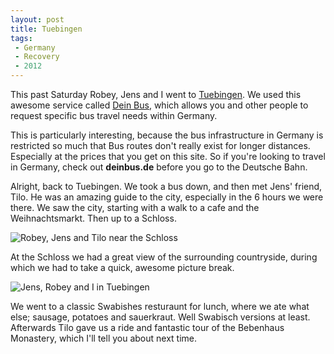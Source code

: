 ```yaml
---
layout: post
title: Tuebingen
tags:
 - Germany
 - Recovery
 - 2012
---
```


This past Saturday Robey, Jens and I went to [Tuebingen](http://de.wikipedia.org/wiki/T%C3%BCbingen).  We used this awesome service called [Dein Bus](http://www.deinbus.de/), which allows you and other people to request specific bus travel needs within Germany.

This is particularly interesting, because the bus infrastructure in Germany is restricted so much that Bus routes don't really exist for longer distances.  Especially at the prices that you get on this site.  So if you're looking to travel in Germany, check out **deinbus.de** before you go to the Deutsche Bahn.

Alright, back to Tuebingen.  We took a bus down, and then met Jens' friend, Tilo.  He was an amazing guide to the city, especially in the 6 hours we were there.  We saw the city, starting with a walk to a cafe and the Weihnachtsmarkt.  Then up to a Schloss.

![Robey, Jens and Tilo near the Schloss](http://dl.dropbox.com/u/21971644/Blog%20Images/Blog%20Pics%20for%20Entries/December%202012/schlosstuebingen.jpg)

At the Schloss we had a great view of the surrounding countryside, during which we had to take a quick, awesome picture break.  

![Jens, Robey and I in Tuebingen](http://dl.dropbox.com/u/21971644/Blog%20Images/Blog%20Pics%20for%20Entries/December%202012/alltuebingen.jpg)

We went to a classic Swabishes resturaunt for lunch, where we ate what else; sausage, potatoes and sauerkraut.  Well Swabisch versions at least.  Afterwards Tilo gave us a ride and fantastic tour of the Bebenhaus Monastery, which I'll tell you about next time.  

